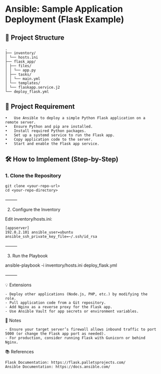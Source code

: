 # Ansible: Sample Application Deployment (Flask Example)

## 📁 Project Structure

	.
	├── inventory/
	│ └── hosts.ini
	├── flask_app/
	│ ├── files/
	│ │ └── app.py
	│ ├── tasks/
	│ │ └── main.yml
	│ └── templates/
	│ └── flaskapp.service.j2
	└── deploy_flask.yml

## 🚩 Project Requirement

    •	Use Ansible to deploy a simple Python Flask application on a remote server.
    •	Ensure Python and pip are installed.
    •	Install required Python packages.
    •	Set up a systemd service to run the Flask app.
    •	Copy application code to the server.
    •	Start and enable the Flask app service.

## 🛠️ How to Implement (Step-by-Step)

### 1. Clone the Repository

	git clone <your-repo-url>
	cd <your-repo-directory>

⸻

2. Configure the Inventory

Edit inventory/hosts.ini:

	[appserver]
	192.0.2.101 ansible_user=ubuntu ansible_ssh_private_key_file=~/.ssh/id_rsa


⸻


3. Run the Playbook

ansible-playbook -i inventory/hosts.ini deploy_flask.yml


⸻

💡 Extensions

	- Deploy other applications (Node.js, PHP, etc.) by modifying the role.
	- Pull application code from a Git repository.
	- Add Nginx as a reverse proxy for the Flask app.
	- Use Ansible Vault for app secrets or environment variables.

📝 Notes

	- Ensure your target server’s firewall allows inbound traffic to port 5000 (or change the Flask app port as needed).
	- For production, consider running Flask with Gunicorn or behind Nginx.

📚 References

	Flask Documentation: https://flask.palletsprojects.com/
	Ansible Documentation: https://docs.ansible.com/


